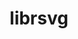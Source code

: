 ---
title: "librsvg"
layout: cache
categories: [package, develop]
meta: {"compilers": ["gcc@11.4.0"], "num_specs": 19, "num_specs_by_stack": {"e4s": 19, "root": 19}, "oss": ["ubuntu22.04"], "platforms": ["linux"], "stacks": ["e4s", "root"], "targets": ["x86_64_v3"], "versions": ["2.58.2"]}
spec_details: [{"compiler": "gcc@11.4.0", "hash": "3xshsndysuk5idgjbbwiicpiesbniij5", "os": "ubuntu22.04", "platform": "linux", "size": "-", "stacks": ["e4s", "root"], "target": "x86_64_v3", "variants": ["build_system=autotools", "~doc"], "versions": ["2.58.2"]}, {"compiler": "gcc@11.4.0", "hash": "4plsunqopzsfd5wilxwjztiz5ln7mwbj", "os": "ubuntu22.04", "platform": "linux", "size": "-", "stacks": ["e4s", "root"], "target": "x86_64_v3", "variants": ["build_system=autotools", "~doc"], "versions": ["2.58.2"]}, {"compiler": "gcc@11.4.0", "hash": "bl4ei5uhqp6tfnqxhlnrihf4dqeetde7", "os": "ubuntu22.04", "platform": "linux", "size": "-", "stacks": ["e4s", "root"], "target": "x86_64_v3", "variants": ["build_system=autotools", "~doc"], "versions": ["2.58.2"]}, {"compiler": "gcc@11.4.0", "hash": "djpfljxktp7o2pniq7dc54yhgmt6ijwi", "os": "ubuntu22.04", "platform": "linux", "size": "-", "stacks": ["e4s", "root"], "target": "x86_64_v3", "variants": ["build_system=autotools", "~doc"], "versions": ["2.58.2"]}, {"compiler": "gcc@11.4.0", "hash": "i7k5fp7noyqpf4gjqun6uco5h3auubff", "os": "ubuntu22.04", "platform": "linux", "size": "-", "stacks": ["e4s", "root"], "target": "x86_64_v3", "variants": ["build_system=autotools", "~doc"], "versions": ["2.58.2"]}, {"compiler": "gcc@11.4.0", "hash": "ihqn5cxoq3rwolvch6my4vybvekjeupq", "os": "ubuntu22.04", "platform": "linux", "size": "-", "stacks": ["e4s", "root"], "target": "x86_64_v3", "variants": ["build_system=autotools", "~doc"], "versions": ["2.58.2"]}, {"compiler": "gcc@11.4.0", "hash": "muy6kmfd5grfbeegzegihdxwyog4tjzv", "os": "ubuntu22.04", "platform": "linux", "size": "-", "stacks": ["e4s", "root"], "target": "x86_64_v3", "variants": ["build_system=autotools", "~doc"], "versions": ["2.58.2"]}, {"compiler": "gcc@11.4.0", "hash": "nancmzeslaswdc7qox76gdmmtcj7ounb", "os": "ubuntu22.04", "platform": "linux", "size": "-", "stacks": ["e4s", "root"], "target": "x86_64_v3", "variants": ["build_system=autotools", "~doc"], "versions": ["2.58.2"]}, {"compiler": "gcc@11.4.0", "hash": "nvn2sszlqrgcmyn66f6atodakjwtsgjc", "os": "ubuntu22.04", "platform": "linux", "size": "-", "stacks": ["e4s", "root"], "target": "x86_64_v3", "variants": ["build_system=autotools", "~doc"], "versions": ["2.58.2"]}, {"compiler": "gcc@11.4.0", "hash": "qcd2h2ivve3hnkcmyepydxnfg4fh7wwb", "os": "ubuntu22.04", "platform": "linux", "size": "-", "stacks": ["e4s", "root"], "target": "x86_64_v3", "variants": ["build_system=autotools", "~doc"], "versions": ["2.58.2"]}, {"compiler": "gcc@11.4.0", "hash": "rgkije3qhyqebug7fn4zaqlqrwiupgbw", "os": "ubuntu22.04", "platform": "linux", "size": "-", "stacks": ["e4s", "root"], "target": "x86_64_v3", "variants": ["build_system=autotools", "~doc"], "versions": ["2.58.2"]}, {"compiler": "gcc@11.4.0", "hash": "ri5v4gjiwcn5f2hrta3nh4zzb2vdfjmv", "os": "ubuntu22.04", "platform": "linux", "size": "-", "stacks": ["e4s", "root"], "target": "x86_64_v3", "variants": ["build_system=autotools", "~doc"], "versions": ["2.58.2"]}, {"compiler": "gcc@11.4.0", "hash": "sivolcyckeuvmzsuigapzwxjuaoktvyr", "os": "ubuntu22.04", "platform": "linux", "size": "-", "stacks": ["e4s", "root"], "target": "x86_64_v3", "variants": ["build_system=autotools", "~doc"], "versions": ["2.58.2"]}, {"compiler": "gcc@11.4.0", "hash": "sqru4vzxqmb7gbqyeud54qppyadm5igp", "os": "ubuntu22.04", "platform": "linux", "size": "-", "stacks": ["e4s", "root"], "target": "x86_64_v3", "variants": ["build_system=autotools", "~doc"], "versions": ["2.58.2"]}, {"compiler": "gcc@11.4.0", "hash": "tgw5k6bhh4vxdbldejparxa7q4zus2an", "os": "ubuntu22.04", "platform": "linux", "size": "-", "stacks": ["e4s", "root"], "target": "x86_64_v3", "variants": ["build_system=autotools", "~doc"], "versions": ["2.58.2"]}, {"compiler": "gcc@11.4.0", "hash": "vv56a7cu4llyliarxqtlpggvir247sep", "os": "ubuntu22.04", "platform": "linux", "size": "-", "stacks": ["e4s", "root"], "target": "x86_64_v3", "variants": ["build_system=autotools", "~doc"], "versions": ["2.58.2"]}, {"compiler": "gcc@11.4.0", "hash": "wzpsnjyx7n6ambprple2uifv3kace52x", "os": "ubuntu22.04", "platform": "linux", "size": "-", "stacks": ["e4s", "root"], "target": "x86_64_v3", "variants": ["build_system=autotools", "~doc"], "versions": ["2.58.2"]}, {"compiler": "gcc@11.4.0", "hash": "x27jo74encjyexvbs7h4jtqsba6rnfc6", "os": "ubuntu22.04", "platform": "linux", "size": "-", "stacks": ["e4s", "root"], "target": "x86_64_v3", "variants": ["build_system=autotools", "~doc"], "versions": ["2.58.2"]}, {"compiler": "gcc@11.4.0", "hash": "ywdjoh3vtvyxybrf5xyhxessiihiuwky", "os": "ubuntu22.04", "platform": "linux", "size": "-", "stacks": ["e4s", "root"], "target": "x86_64_v3", "variants": ["build_system=autotools", "~doc"], "versions": ["2.58.2"]}]
---